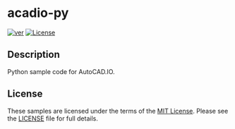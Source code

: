 # acadio-py
[![ver](https://img.shields.io/badge/AutoCAD.io-2.0.0-blue.svg)](https://developer.autodesk.com/api/autocadio/v2/)
[![License](http://img.shields.io/:license-mit-red.svg)](http://opensource.org/licenses/MIT)

## Description
Python sample code for AutoCAD.IO.

## License
These samples are licensed under the terms of the [MIT License](http://opensource.org/licenses/MIT). Please see the [LICENSE](LICENSE) file for full details.
